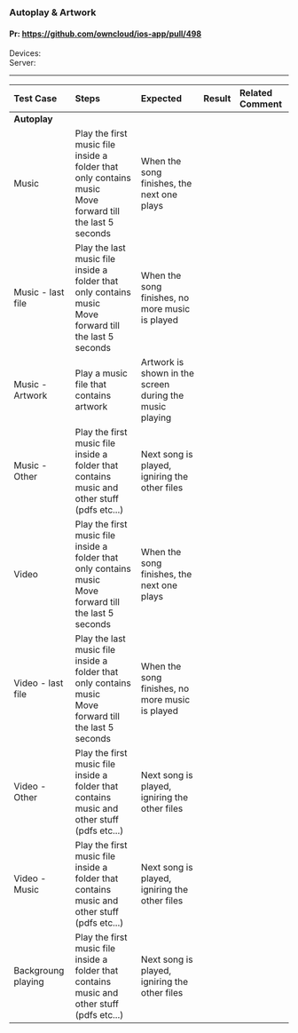 ###  Autoplay & Artwork

#### Pr: https://github.com/owncloud/ios-app/pull/498

Devices: <br>
Server: 

---

 
| Test Case | Steps | Expected | Result | Related Comment | 
| :-------- | :---- | :------- | :----: | :-------------- | 
|**Autoplay**|||||
| Music | Play the first music file inside a folder that only contains music<br>Move forward till the last 5 seconds | When the song finishes, the next one plays|  | |  |
| Music - last file | Play the last music file inside a folder that only contains music<br>Move forward till the last 5 seconds | When the song finishes, no more music is played|  | |  |
| Music - Artwork | Play a music file that contains artwork | Artwork is shown in the screen during the music playing |  | |  |
| Music - Other | Play the first music file inside a folder that contains music and other stuff (pdfs etc...) | Next song is played, igniring the other files |  | |  |
| Video | Play the first music file inside a folder that only contains music<br>Move forward till the last 5 seconds | When the song finishes, the next one plays|  | |  |
| Video - last file | Play the last music file inside a folder that only contains music<br>Move forward till the last 5 seconds | When the song finishes, no more music is played|  | |  |
| Video - Other | Play the first music file inside a folder that contains music and other stuff (pdfs etc...) | Next song is played, igniring the other files |  | |  |
| Video - Music | Play the first music file inside a folder that contains music and other stuff (pdfs etc...) | Next song is played, igniring the other files |  | |  |
| Backgroung playing | Play the first music file inside a folder that contains music and other stuff (pdfs etc...) | Next song is played, igniring the other files |  | |  |
